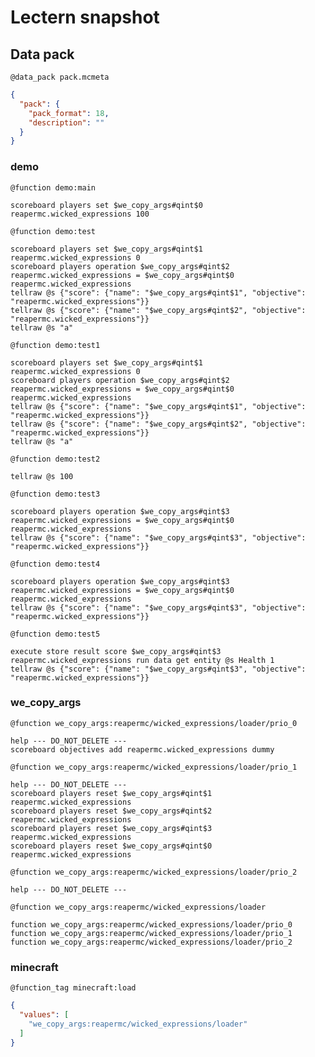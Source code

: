 # Lectern snapshot

## Data pack

`@data_pack pack.mcmeta`

```json
{
  "pack": {
    "pack_format": 18,
    "description": ""
  }
}
```

### demo

`@function demo:main`

```mcfunction
scoreboard players set $we_copy_args#qint$0 reapermc.wicked_expressions 100
```

`@function demo:test`

```mcfunction
scoreboard players set $we_copy_args#qint$1 reapermc.wicked_expressions 0
scoreboard players operation $we_copy_args#qint$2 reapermc.wicked_expressions = $we_copy_args#qint$0 reapermc.wicked_expressions
tellraw @s {"score": {"name": "$we_copy_args#qint$1", "objective": "reapermc.wicked_expressions"}}
tellraw @s {"score": {"name": "$we_copy_args#qint$2", "objective": "reapermc.wicked_expressions"}}
tellraw @s "a"
```

`@function demo:test1`

```mcfunction
scoreboard players set $we_copy_args#qint$1 reapermc.wicked_expressions 0
scoreboard players operation $we_copy_args#qint$2 reapermc.wicked_expressions = $we_copy_args#qint$0 reapermc.wicked_expressions
tellraw @s {"score": {"name": "$we_copy_args#qint$1", "objective": "reapermc.wicked_expressions"}}
tellraw @s {"score": {"name": "$we_copy_args#qint$2", "objective": "reapermc.wicked_expressions"}}
tellraw @s "a"
```

`@function demo:test2`

```mcfunction
tellraw @s 100
```

`@function demo:test3`

```mcfunction
scoreboard players operation $we_copy_args#qint$3 reapermc.wicked_expressions = $we_copy_args#qint$0 reapermc.wicked_expressions
tellraw @s {"score": {"name": "$we_copy_args#qint$3", "objective": "reapermc.wicked_expressions"}}
```

`@function demo:test4`

```mcfunction
scoreboard players operation $we_copy_args#qint$3 reapermc.wicked_expressions = $we_copy_args#qint$0 reapermc.wicked_expressions
tellraw @s {"score": {"name": "$we_copy_args#qint$3", "objective": "reapermc.wicked_expressions"}}
```

`@function demo:test5`

```mcfunction
execute store result score $we_copy_args#qint$3 reapermc.wicked_expressions run data get entity @s Health 1
tellraw @s {"score": {"name": "$we_copy_args#qint$3", "objective": "reapermc.wicked_expressions"}}
```

### we_copy_args

`@function we_copy_args:reapermc/wicked_expressions/loader/prio_0`

```mcfunction
help --- DO_NOT_DELETE ---
scoreboard objectives add reapermc.wicked_expressions dummy
```

`@function we_copy_args:reapermc/wicked_expressions/loader/prio_1`

```mcfunction
help --- DO_NOT_DELETE ---
scoreboard players reset $we_copy_args#qint$1 reapermc.wicked_expressions
scoreboard players reset $we_copy_args#qint$2 reapermc.wicked_expressions
scoreboard players reset $we_copy_args#qint$3 reapermc.wicked_expressions
scoreboard players reset $we_copy_args#qint$0 reapermc.wicked_expressions
```

`@function we_copy_args:reapermc/wicked_expressions/loader/prio_2`

```mcfunction
help --- DO_NOT_DELETE ---
```

`@function we_copy_args:reapermc/wicked_expressions/loader`

```mcfunction
function we_copy_args:reapermc/wicked_expressions/loader/prio_0
function we_copy_args:reapermc/wicked_expressions/loader/prio_1
function we_copy_args:reapermc/wicked_expressions/loader/prio_2
```

### minecraft

`@function_tag minecraft:load`

```json
{
  "values": [
    "we_copy_args:reapermc/wicked_expressions/loader"
  ]
}
```
